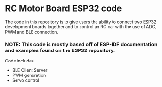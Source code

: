 # RC Motor Board ESP32 code

The code in this repository is to give users the ability to connect two ESP32 development boards together and to control an RC car with the use of ADC, PWM and BLE connection. 

### NOTE: This code is mostly based off of ESP-IDF documentation and examples found on the ESP32 repository. 

Code includes 

- BLE Client Server
- PWM generation
- Servo control

  






